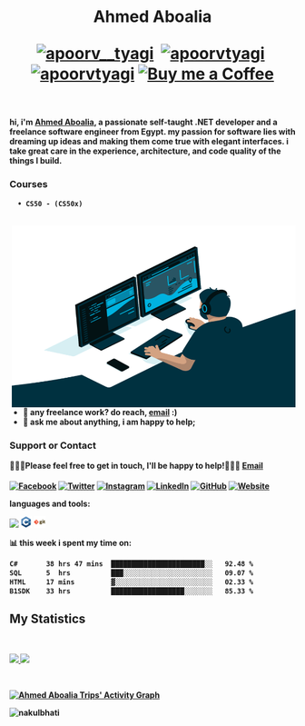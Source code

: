 <h1 align="center">
  <b> Ahmed Aboalia <p align="center">
        
<a href="https://twitter.com/engAbo3lia" target="blank"><img align="center" src="https://cdn.jsdelivr.net/npm/simple-icons@3.0.1/icons/twitter.svg" alt="apoorv__tyagi" height="20" width="20" /></a>&nbsp;
<a href="https://www.linkedin.com/in/engabo3lia/" target="blank"><img align="center" src="https://cdn.jsdelivr.net/npm/simple-icons@3.0.1/icons/linkedin.svg" alt="apoorvtyagi" height="20" width="20" /></a>&nbsp;
<a href="https://hashnode.com/@engAbo3lia" target="blank"><img align="center" src="https://cdn.jsdelivr.net/npm/simple-icons@3.0.1/icons/hashnode.svg" alt="apoorvtyagi" height="20" width="20" /></a>
<a href="https://www.buymeacoffee.com/engAbo3lia"><img align="center" alt="Buy me a Coffee" width="22px" src="https://cdn.jsdelivr.net/npm/simple-icons@3.0.1/icons/buymeacoffee.svg" /></a>
        
</p></h1><br />
      


hi, i'm [Ahmed Aboalia](https://Aboalia.com/), a passionate self-taught .NET developer and a freelance software engineer from Egypt. my passion for software lies with dreaming up ideas and making them come true with elegant interfaces. i take great care in the experience, architecture, and code quality of the things I build.

### Courses 
      • CS50 - (CS50x)
<br/>
  <img align="right" alt="GIF" src="https://raw.githubusercontent.com/EngAbo3lia/EngAbo3lia/master/code.gif?raw=true" width="500" height="320" />
  
- 💼 any freelance work? do reach, [email](mailto:Ahmed.Aboalia2015@gmail.com) :)
- 💬 ask me about anything, i am happy to help;

### Support or Contact

👨🏻‍💻Please feel free to get in touch, I'll be happy to help!💁🏻‍♂️ [Email](nakul.bhati@yahoo.in)

####
  <a href="https://Facebook.com/Eng.Abo3lia" target="_blank"><img src="https://raw.githubusercontent.com/nakulbhati/nakulbhati/master/contain/fb.png" alt="Facebook" width="30"></a>
<a href="https://twitter.com/engAbo3lia" target="_blank"><img src="https://raw.githubusercontent.com/nakulbhati/nakulbhati/master/contain/tw.png" alt="Twitter" width="30"></a>
<a href="https://www.instagram.com/engabo3lia/" target="_blank"><img src="https://raw.githubusercontent.com/nakulbhati/nakulbhati/master/contain/ig.png" alt="Instagram" width="30"></a>
<a href="https://www.linkedin.com/in/engabo3lia/" target="_blank"><img src="https://raw.githubusercontent.com/nakulbhati/nakulbhati/master/contain/in.png" alt="LinkedIn" width="30"></a>
<a href="https://github.com/engabo3lia" target="_blank"><img src="https://raw.githubusercontent.com/nakulbhati/nakulbhati/master/contain/git.png" alt="GitHub" width="30"></a>
<a href="https://engabo3lia.github.io/" target="_blank"><img src="https://raw.githubusercontent.com/nakulbhati/nakulbhati/master/contain/www.png" alt="Website" width="30"></a>

  
**languages and tools:**  

<code><img height="40" src="https://upload.wikimedia.org/wikipedia/commons/4/4f/Csharp_Logo.png"></code>
<code><img height="20" src="https://raw.githubusercontent.com/github/explore/80688e429a7d4ef2fca1e82350fe8e3517d3494d/topics/cpp/cpp.png"></code>
<code><img height="20" src="https://raw.githubusercontent.com/github/explore/80688e429a7d4ef2fca1e82350fe8e3517d3494d/topics/git/git.png"></code>

📊 **this week i spent my time on:**
<!--START_SECTION:waka-->

```text
C#       38 hrs 47 mins  ███████████████████████░░   92.48 %
SQL      5  hrs          ███░░░░░░░░░░░░░░░░░░░░░░   09.07 %
HTML     17 mins         ▓░░░░░░░░░░░░░░░░░░░░░░░░   02.33 %
B1SDK    33 hrs          ██████████████████░░░░░░░   85.33 %
```

<!--END_SECTION:waka-->



## My Statistics

<br/>
<p align="left">
  <a href="https://Aboalia.com">
  <img width="49.5%" src="https://github-readme-stats.vercel.app/api?username=ENGAbo3lia&show_icons=true&theme=gruvbox&hide_border=true" />
    <img width="49.5%" src="https://github-readme-streak-stats.herokuapp.com/?user=ENGAbo3lia&theme=gruvbox&hide_border=true" />
  </a>
</p>
<br>

[![Ahmed Aboalia Trips' Activity Graph](https://activity-graph.herokuapp.com/graph?username=abhigyantrips&custom_title=Ahmed%20Aboalia%20Trips's%20Contribution%20Graph&theme=gruvbox&bg_color=282828&hide_border=true&line=d1a01f&point=c58545)](https://Aboalia.com)

<p align="left"> <img src="https://komarev.com/ghpvc/?username=nakulbhati&color=brightgreen" alt="nakulbhati" /> </p>
